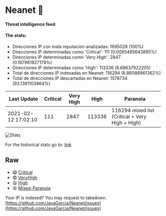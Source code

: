 # Neanet :hocho:
#### Threat intelligence feed
#### The stats:

- Direcciones IP con mala reputacion analizadas: 1695028 (100%)
- Direcciones IP determinadas como 'Critical':  111 (0.0065485643895%)
- Direcciones IP determinadas como 'Very High':  2847 (0.167961827179%)
- Direcciones IP determinadas como 'High':  113336 (6.68637922205)
- Total de direcciones IP indexadas en Neanet:  116294 (6.86088961362%)
- Total de direcciones IP descartadas en Neanet:  1578734 (93.1391103864%)

| Last Update | Critical | Very High | High | Paranoia |
| --- | --- | --- | --- | --- |
| 2021-02-12 17:02:10 | 111 | 2847 | 113336 | 116294 mixed list (Critical + Very High + High)|

![Stats](https://docs.google.com/spreadsheets/d/e/2PACX-1vSnaNMIXVabIpDJjufMlzH7poXnshF3mgd8Is1g9ytUEzVsP5my4Trn8f-xkoLLQ38xpL3HtmUexLo6/pubchart?oid=501124687&format=image)

For the historical stats go to: [link](/stats.csv)
## Raw
- :scream: [Critical](https://raw.githubusercontent.com/JavaGarcia/Neanet/master/blacklists/neanet_critical.txt)
- :fearful: [VeryHigh](https://raw.githubusercontent.com/JavaGarcia/Neanet/master/blacklists/neanet_veryHigh.txtt)
- :frowning: [High](https://raw.githubusercontent.com/JavaGarcia/Neanet/master/blacklists/neanet_high.txt)
- :dizzy_face: [Mixed-Paranoia](https://raw.githubusercontent.com/JavaGarcia/Neanet/master/blacklists/neanet_all.txt)


Your IP is indexed? You may request to takedown. [https://github.com/JavaGarcia/Neanet/issues](https://github.com/JavaGarcia/Neanet/issues)





















































































































































































































































































































































































































































































































































































































































































































































































































































































































































































































































































































































































































































































































































































































































































































































































































































































































































































































































































































































































































































































































































































































































































































































































































































































































































































































































































































































































































































































































































































































































































































































































































































































































































































































































































































































































































































































































































































































































































































































































































































































































































































































































































































